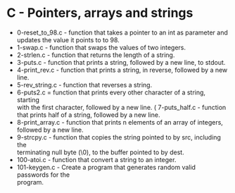 # C - Pointers, arrays and strings

* 0-reset_to_98.c -  function that takes a pointer to an int as parameter and \
updates the value it points to to 98.
* 1-swap.c - function that swaps the values of two integers.
* 2-strlen.c -  function that returns the length of a string.
* 3-puts.c -  function that prints a string, followed by a new line, to stdout.
* 4-print_rev.c - function that prints a string, in reverse, followed by a new \
line.
* 5-rev_string.c - function that reverses a string.
* 6-puts2.c =  function that prints every other character of a string, starting\
with the first character, followed by a new line.
( 7-puts_half.c -  function that prints half of a string, followed by a new line.
* 8-print_array.c - function that prints n elements of an array of integers, \
followed by a new line.
* 9-strcpy.c - function that copies the string pointed to by src, including the\
terminating null byte (\0), to the buffer pointed to by dest.
* 100-atoi.c - function that convert a string to an integer.
* 101-keygen.c - Create a program that generates random valid passwords for the\
program.
